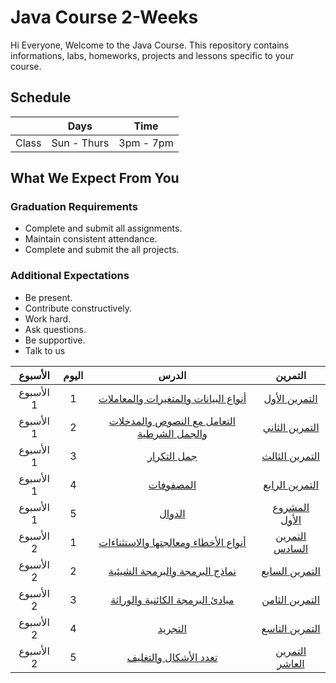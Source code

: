 # Java Course 2-Weeks 
Hi Everyone, Welcome to the Java Course. This repository contains informations, labs, homeworks, projects and lessons specific to your course.

## Schedule
|  | Days | Time |
| --- | ------------- | ------------- |
| Class | Sun - Thurs  | 3pm - 7pm  |


## What We Expect From You
### Graduation Requirements
* Complete and submit all assignments.
* Maintain consistent attendance.
* Complete and submit the all projects.
### Additional Expectations
* Be present.
* Contribute constructively.
* Work hard.
* Ask questions.
* Be supportive.
* Talk to us


| الأسبوع| اليوم | الدرس |التمرين |
|:-----:|:---:|:------:|:------:|
| الأسبوع 1| 1   |[أنواع البيانات والمتغيرات والمعاملات](https://github.com/Tuwaiq-Academy-Training/Java-Course-Basics)|[التمرين الأول](https://github.com/Tuwaiq-Academy-Training/Java-Course-Exercise-1) |
| الأسبوع 1| 2   |[التعامل مع النصوص والمدخلات والجمل الشرطية ](https://github.com/Tuwaiq-Academy-Training/Java-Course-Strings-Operators-Scanner)|[التمرين الثاني](https://github.com/Tuwaiq-Academy-Training/Java-Course-Exercise-2)|
| الأسبوع 1| 3   |[جمل التكرار](https://github.com/Tuwaiq-Academy-Training/Java-Course-Conditions-Loops)|[التمرين الثالث](https://github.com/Tuwaiq-Academy-Training/Java-Course-Exercise-3)|
| الأسبوع 1| 4   |[المصفوفات](https://github.com/Tuwaiq-Academy-Training/Java-Course-Arrays)| [التمرين الرابع](https://github.com/Tuwaiq-Academy-Training/Java-Course-Exercise-4)|
| الأسبوع 1| 5   |[الدوال ](https://github.com/Tuwaiq-Academy-Training/Java-Course-Functions) |[المشروع الأول](https://github.com/Tuwaiq-Academy-Training/Java-Course-Exercise-5)|
| الأسبوع 2| 1   |[أنواع الأخطاء ومعالجتها والاستثناءات](https://github.com/Tuwaiq-Academy-Training/Java-Course-Errors-Handling-Exceptions)|[التمرين السادس](https://github.com/Tuwaiq-Academy-Training/Java-Course-Exercise-6)|
| الأسبوع 2| 2   |[نماذج البرمجة والبرمجة الشيئية](https://github.com/Tuwaiq-Academy-Training/Java-Course-Paradigms-OOP)|[التمرين السابع](https://github.com/Tuwaiq-Academy-Training/Java-Course-Exercise-7)|
| الأسبوع 2| 3   |[مبادئ البرمجة الكائنية والوراثة ](https://github.com/Tuwaiq-Academy-Training/Java-Course-OOP-Principles-Inheritance)|[التمرين الثامن](https://github.com/Tuwaiq-Academy-Training/Java-Course-Exercise-8)|
| الأسبوع 2| 4   |[التجريد   ](https://github.com/Tuwaiq-Academy-Training/Java-Course-Encapsulation)|[التمرين التاسع](https://github.com/Tuwaiq-Academy-Training/Java-Course-Exercise-9)|
| الأسبوع 2| 5   |[تعدد الأشكال والتغليف ](https://github.com/Tuwaiq-Academy-Training/Java-Course-Polymorphism-Abstraction)|[التمرين العاشر](https://github.com/Tuwaiq-Academy-Training/Java-Course-Exercise-10)|

